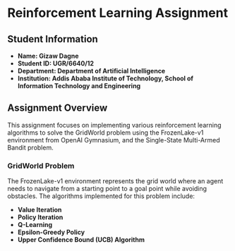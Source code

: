 # Reinforcement Learning Assignment

## Student Information
- **Name: Gizaw Dagne**
- **Student ID: UGR/6640/12**
- **Department: Department of Artificial Intelligence**
- **Institution: Addis Ababa Institute of Technology, School of Information Technology and Engineering**

## Assignment Overview

This assignment focuses on implementing various reinforcement learning algorithms to solve the GridWorld problem using the FrozenLake-v1 environment from OpenAI Gymnasium, and the Single-State Multi-Armed Bandit problem.

### GridWorld Problem

The FrozenLake-v1 environment represents the grid world where an agent needs to navigate from a starting point to a goal point while avoiding obstacles. The algorithms implemented for this problem include:

- **Value Iteration**
- **Policy Iteration**
- **Q-Learning**
- **Epsilon-Greedy Policy**
- **Upper Confidence Bound (UCB) Algorithm**




